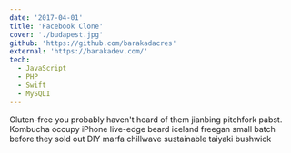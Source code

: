 ```yaml
---
date: '2017-04-01'
title: 'Facebook Clone'
cover: './budapest.jpg'
github: 'https://github.com/barakadacres'
external: 'https://barakadev.com/'
tech:
  - JavaScript
  - PHP
  - Swift
  - MySQLI
---
```


Gluten-free you probably haven't heard of them jianbing pitchfork pabst. Kombucha occupy iPhone live-edge beard iceland freegan small batch before they sold out DIY marfa chillwave sustainable taiyaki bushwick
